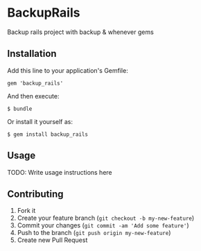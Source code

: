 # BackupRails

Backup rails project with backup & whenever gems

## Installation

Add this line to your application's Gemfile:

    gem 'backup_rails'

And then execute:

    $ bundle

Or install it yourself as:

    $ gem install backup_rails

## Usage

TODO: Write usage instructions here

## Contributing

1. Fork it
2. Create your feature branch (`git checkout -b my-new-feature`)
3. Commit your changes (`git commit -am 'Add some feature'`)
4. Push to the branch (`git push origin my-new-feature`)
5. Create new Pull Request
